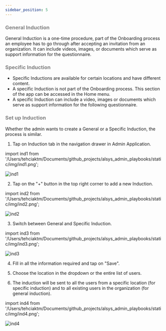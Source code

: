 ```yaml
---
sidebar_position: 5
---
```




### <font color="gray">General Induction</font>

General Induction is a one-time procedure, part of the Onboarding process an employee has to go through after accepting an invitation from an organization. It can include videos, images, or documents which serve as support information for the questionnaire.

### <font color="gray">Specific Induction</font>

* Specific Inductions are available for certain locations and have different content.
* A specific Induction is not part of the Onboarding process. This section of the app can be accessed in the Home menu.
* A specific Induction can include a video, images or documents which serve as support information for the following questionnaire.

### <font color="gray">Set up Induction</font>

Whether the admin wants to create a General or a Specific Induction, the process is similar.

1. Tap on Induction tab in the navigation drawer in Admin Application.

import ind1 from '/Users/tehciaktm/Documents/github_projects/alsys_admin_playbooks/static/img/ind1.png';

<img src={ind1} alt="ind1" />

 2. Tap on the "+" button in the top right corner to add a new Induction.

import ind2 from '/Users/tehciaktm/Documents/github_projects/alsys_admin_playbooks/static/img/ind2.png';

<img src={ind2} alt="ind2" />

 3. Switch between General and Specific Induction.

import ind3 from '/Users/tehciaktm/Documents/github_projects/alsys_admin_playbooks/static/img/ind3.png';

<img src={ind3} alt="ind3" />

 4. Fill in all the information required and tap on "Save".

 5. Choose the location in the dropdown or the entire list of users.

 6. The induction will be sent to all the users from a specific location (for specific induction) and to all existing users in the organization (for general induction).

import ind4 from '/Users/tehciaktm/Documents/github_projects/alsys_admin_playbooks/static/img/ind4.png';

<img src={ind4} alt="ind4" />

